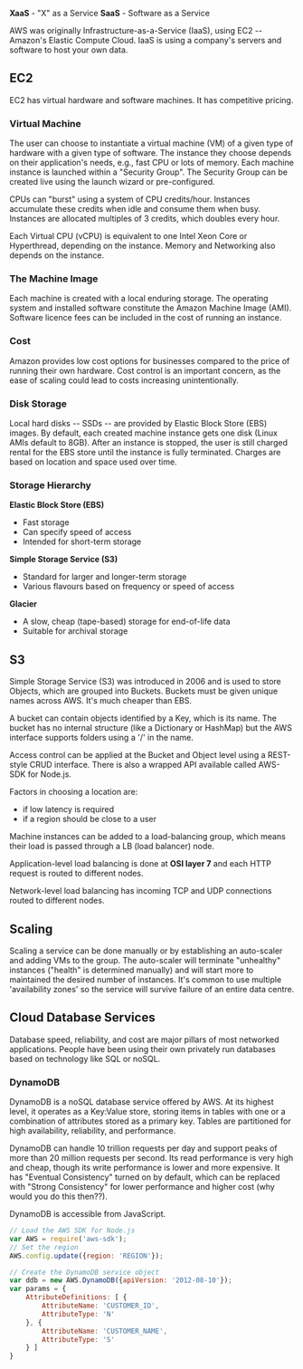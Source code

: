 **XaaS** - "X" as a Service
**SaaS** - Software as a Service


AWS was originally Infrastructure-as-a-Service (IaaS), using EC2 -- Amazon's Elastic Compute Cloud. IaaS is using a company's servers and software to host your own data.

## EC2
EC2 has virtual hardware and software machines. It has competitive pricing.

### Virtual Machine
The user can choose to instantiate a virtual machine (VM) of a given type of hardware with a given type of software. The instance they choose depends on their application's needs, e.g., fast CPU or lots of memory. Each machine instance is launched within a "Security Group". The Security Group can be created live using the launch wizard or pre-configured.

CPUs can "burst" using a system of CPU credits/hour. Instances accumulate these credits when idle and consume them when busy. Instances are allocated multiples of 3 credits, which doubles every hour.

Each Virtual CPU (vCPU) is equivalent to one Intel Xeon Core or Hyperthread, depending on the instance. Memory and Networking also depends on the instance.

### The Machine Image
Each machine is created with a local enduring storage. The operating system and installed software constitute the Amazon Machine Image (AMI). Software licence fees can be included in the cost of running an instance.

### Cost
Amazon provides low cost options for businesses compared to the price of running their own hardware. Cost control is an important concern, as the ease of scaling could lead to costs increasing unintentionally.

### Disk Storage
Local hard disks -- SSDs -- are provided by Elastic Block Store (EBS) images. By default, each created machine instance gets one disk (Linux AMIs default to 8GB). After an instance is stopped, the user is still charged rental for the EBS store until the instance is fully terminated. Charges are based on location and space used over time.

### Storage Hierarchy
**Elastic Block Store (EBS)**
- Fast storage
- Can specify speed of access
- Intended for short-term storage

**Simple Storage Service (S3)**
- Standard for larger and longer-term storage
- Various flavours based on frequency or speed of access

**Glacier**
- A slow, cheap (tape-based) storage for end-of-life data
- Suitable for archival storage


## S3
Simple Storage Service (S3) was introduced in 2006 and is used to store Objects, which are grouped into Buckets. Buckets must be given unique names across AWS. It's much cheaper than EBS.

A bucket can contain objects identified by a Key, which is its name. The bucket has no internal structure (like a Dictionary or HashMap) but the AWS interface supports folders using a '/' in the name.

Access control can be applied at the Bucket and Object level using a REST-style CRUD interface. There is also a wrapped API available called AWS-SDK for Node.js.

Factors in choosing a location are:
- if low latency is required
- if a region should be close to a user

Machine instances can be added to a load-balancing group, which means their load is passed through a LB (load balancer) node. 

Application-level load balancing is done at **OSI layer 7** and each HTTP request is routed to different nodes.

Network-level load balancing has incoming TCP and UDP connections routed to different nodes.

## Scaling
Scaling a service can be done manually or by establishing an auto-scaler and adding VMs to the group. The auto-scaler will terminate "unhealthy" instances ("health" is determined manually) and will start more to maintained the desired number of instances. It's common to use multiple 'availability zones' so the service will survive failure of an entire data centre.

## Cloud Database Services
Database speed, reliability, and cost are major pillars of most networked applications. People have been using their own privately run databases based on technology like SQL or noSQL.

### DynamoDB
DynamoDB is a noSQL database service offered by AWS. At its highest level, it operates as a Key:Value store, storing items in tables with one or a combination of attributes stored as a primary key. Tables are partitioned for high availability, reliability, and performance.

DynamoDB can handle 10 trillion requests per day and support peaks of more than 20 million requests per second. Its read performance is very high and cheap, though its write performance is lower and more expensive. It has "Eventual Consistency" turned on by default, which can be replaced with "Strong Consistency" for lower performance and higher cost (why would you do this then??).

DynamoDB is accessible from JavaScript.

```javascript
// Load the AWS SDK for Node.js 
var AWS = require('aws-sdk'); 
// Set the region 
AWS.config.update({region: 'REGION'}); 

// Create the DynamoDB service object 
var ddb = new AWS.DynamoDB({apiVersion: '2012-08-10'}); 
var params = { 
	AttributeDefinitions: [ { 
		AttributeName: 'CUSTOMER_ID', 
		AttributeType: 'N' 
	}, { 
		AttributeName: 'CUSTOMER_NAME', 
		AttributeType: 'S' 
	} ]
}
```